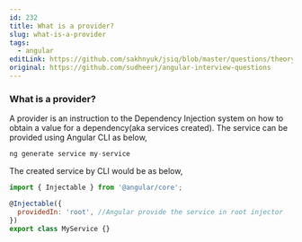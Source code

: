 ```yaml
---
id: 232
title: What is a provider?
slug: what-is-a-provider
tags:
  - angular
editLink: https://github.com/sakhnyuk/jsiq/blob/master/questions/theory/angular/232.md
original: https://github.com/sudheerj/angular-interview-questions
---
```


### What is a provider?

A provider is an instruction to the Dependency Injection system on how to obtain a value for a dependency(aka services created). The service can be provided using Angular CLI as below,

```javascript
ng generate service my-service
```

The created service by CLI would be as below,

```js
import { Injectable } from '@angular/core';

@Injectable({
  providedIn: 'root', //Angular provide the service in root injector
})
export class MyService {}
```